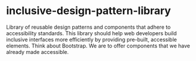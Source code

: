 # inclusive-design-pattern-library
Library of reusable design patterns and components that adhere to accessibility standards. This library should help web developers build inclusive interfaces more efficiently by providing pre-built, accessible elements. Think about Bootstrap. We are to offer components that we have already made accessible.
